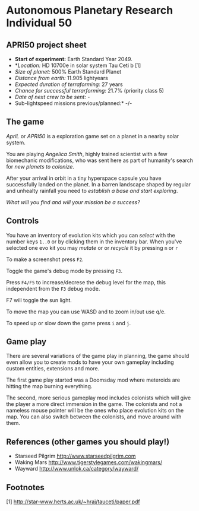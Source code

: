 
# Autonomous Planetary Research Individual 50

## APRI50 project sheet

* **Start of experiment:** Earth Standard Year 2049.
* **Location:* HD 10700e in solar system Tau Ceti b [1]
* *Size of planet:* 500% Earth Standard Planet
* *Distance from earth:* 11.905 lightyears
* *Expected duration of terraforming:* 27 years
* *Chance for successful terrarforming:* 21.7% (priority class 5)
* *Date of next crew to be sent:* -
* Sub-lightspeed missions previous/planned:* -/-

## The game

*ApriL* or *APRI50* is a exploration game set on a planet in a nearby solar system.

You are playing *Angelica Smith*, highly trained scientist with a few
biomechanic modifications, who was sent here as part of humanity's
search for _new planets to colonize_. 

After your arrival in orbit in a tiny hyperspace capsule you have
successfully landed on the planet. In a barren landscape shaped by
regular and unhealty rainfall you need to _establish a base and start exploring_.

*What will you find and will your mission be a success?*


## Controls

You have an inventory of evolution kits which you can _select_ with the
number keys `1..0` or by clicking them in the inventory bar.
When you've selected one evo kit you may _mutate_ or or _recycle_ it by
pressing `m` or `r`

To make a screenshot press `F2`.

Toggle the game's debug mode by pressing `F3`.

Press `F4/F5` to increase/decrese the debug level for the map, this
independent from the `F3` debug mode.

F7 will toggle the sun light.

To move the map you can use WASD and to zoom in/out use q/e.

To speed up or slow down the game press `i` and `j`.

## Game play

There are several variations of the game play in planning, the game
should even allow you to create mods to have your own gameplay including
custom entities, extensions and more.

The first game play started was a Doomsday mod where meteroids are
hitting the map burning everything.

The second, more serious gameplay mod includes colonists which will give
the player a more direct immersion in the game. The colonists and
not a nameless mouse pointer will be the ones who place evolution kits
on the map. You can also switch between the colonists, and move around
with them.

## References (other games you should play!)

* Starseed Pilgrim http://www.starseedpilgrim.com
* Waking Mars http://www.tigerstylegames.com/wakingmars/
* Wayward http://www.unlok.ca/category/wayward/


## Footnotes
[1] http://star-www.herts.ac.uk/~hraj/tauceti/paper.pdf

